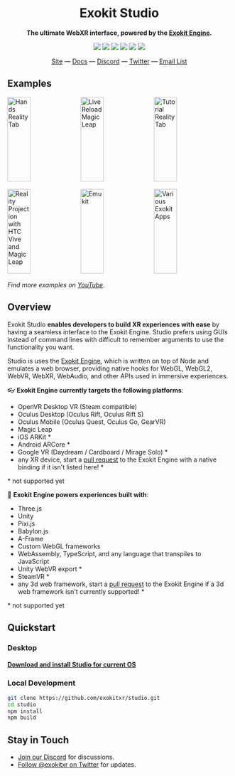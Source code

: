 <h1 align="center">Exokit Studio</h1>
<p align="center"><b>The ultimate WebXR interface, powered by the <a href="https://github.com/exokitxr/exokit">Exokit Engine</a>.</b></p>

<p align="center">
  <a href="https://github.com/exokitxr/studio/releases"><img src="https://img.shields.io/github/downloads/exokitxr/studio/total.svg"></a>
  <a href="https://www.npmjs.com/package/exokit-studio"><img src="https://img.shields.io/npm/v/exokit-studio.svg"></a>
  <a href="https://github.com/exokitxr/studio/issues"><img src="https://img.shields.io/github/issues/exokitxr/studio.svg"></a>
  <a href="https://github.com/exokitxr/studio"><img src="https://img.shields.io/github/forks/exokitxr/studio.svg"></a>
  <a href="https://github.com/exokitxr/studio"><img src="https://img.shields.io/github/stars/exokitxr/studio.svg"></a>
  <a href="https://twitter.com/exokitxr"><img src="https://img.shields.io/twitter/follow/exokitxr.svg?style=social"></a>
</p>

<div align="center">
  <a href="https://exokit.org">Site</a>
  &mdash;
  <a href="https://exokit.org/docs/">Docs</a>
  &mdash;
  <a href="https://discordapp.com/invite/Apk6cZN">Discord</a>
  &mdash;
  <a href="https://twitter.com/exokitxr">Twitter</a>
  &mdash;
  <a href="http://eepurl.com/dFiLMz">Email List</a>
</div>

## Examples

<a href="https://youtu.be/cd_DEwCDF6U"><img alt="Hands Reality Tab" target="_blank" src="https://user-images.githubusercontent.com/29695350/58765576-07fb0700-853a-11e9-9d16-42abbef42014.PNG" height="190" width="32%"></a>
<a href="https://youtu.be/b-UKSg0QCRE"><img alt="Live Reload Magic Leap" target="_blank" src="https://user-images.githubusercontent.com/29695350/58765576-07fb0700-853a-11e9-9d16-42abbef42014.PNG" height="190" width="32%"></a>
<a href="https://youtu.be/O1xA1r5SZUM"><img alt="Tutorial Reality Tab" target="_blank" src="https://user-images.githubusercontent.com/29695350/58765576-07fb0700-853a-11e9-9d16-42abbef42014.PNG" height="190" width="32%"></a>

<a href="https://www.youtube.com/watch?v=m_QntqZmd_Q"><img alt="Reality Projection with HTC Vive and Magic Leap" target="_blank" src="https://user-images.githubusercontent.com/29695350/58765577-09c4ca80-853a-11e9-8db2-46e26a9aad8b.PNG" height="190" width="32%"></a>
<a href="https://youtu.be/i0MXRCNkdB4"><img alt="Emukit" target="_blank" src="https://user-images.githubusercontent.com/29695350/58765577-09c4ca80-853a-11e9-8db2-46e26a9aad8b.PNG" height="190" width="32%"></a>
<a href="https://exokit.org/"><img alt="Various Exokit Apps" target="_blank" src="https://user-images.githubusercontent.com/29695350/58765577-09c4ca80-853a-11e9-8db2-46e26a9aad8b.PNG" height="190" width="32%"></a>

*Find more examples on [YouTube](https://www.youtube.com/channel/UC87Q7_5ooY8FSLwOec52ZPQ).*


## Overview

Exokit Studio **enables developers to build XR experiences with ease** by having a seamless interface to the Exokit Engine. Studio prefers using GUIs instead of command lines with difficult to remember arguments to use the functionality you want.

Studio is uses the [Exokit Engine](https://github.com/exokitxr/exokit), which is written on top of Node and emulates a web browser, providing native hooks for WebGL, WebGL2, WebVR, WebXR, WebAudio, and other APIs used in immersive experiences.

:eyeglasses: **Exokit Engine currently targets the following platforms**:
* OpenVR Desktop VR (Steam compatible)
* Oculus Desktop (Oculus Rift, Oculus Rift S)
* Oculus Mobile (Oculus Quest, Oculus Go, GearVR)
* Magic Leap
* iOS ARKit *
* Android ARCore *
* Google VR (Daydream / Cardboard / Mirage Solo) *
* any XR device, start a [pull request](https://github.com/exokitxr/exokit/compare) to the Exokit Engine with a native binding if it isn't listed here! *

\* not supported yet

:electric_plug: **Exokit Engine powers experiences built with**:
* Three.js
* Unity
* Pixi.js
* Babylon.js
* A-Frame
* Custom WebGL frameworks
* WebAssembly, TypeScript, and any language that transpiles to JavaScript
* Unity WebVR export *
* SteamVR *
* any 3d web framework, start a [pull request](https://github.com/exokitxr/exokit/compare) to the Exokit Engine if a 3d web framework isn't currently supported! *

\* not supported yet

## Quickstart

### Desktop
<h4><a href="https://get.exokit.org">Download and install Studio for current OS</a></h4>

### Local Development

```sh
git clone https://github.com/exokitxr/studio.git
cd studio
npm install
npm build
```

## Stay in Touch

- [Join our Discord](https://discord.gg/Apk6cZN) for discussions.
- [Follow @exokitxr on Twitter](https://twitter.com/exokitxr) for updates.
